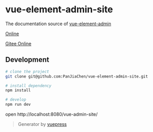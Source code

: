 <!--
 * @Description:
 * @Version: 1.0
 * @Autor: unicom
 * @Date: 2021-01-10 09:29:41
 * @LastEditors: unicom
 * @LastEditTime: 2021-01-10 09:39:11
-->

# vue-element-admin-site

The documentation source of [vue-element-admin](https://github.com/PanJiaChen/vue-element-admin)

[Online](https://panjiachen.github.io/vue-element-admin-site)

[Gitee Online](https://panjiachen.gitee.io/vue-element-admin-site/zh/)

## Development

```bash
# clone the project
git clone git@github.com:PanJiaChen/vue-element-admin-site.git

# install dependency
npm install

# develop
npm run dev
```

open http://localhost:8080/vue-admin-site/

> Generator by [vuepress](https://github.com/vuejs/vuepress)

